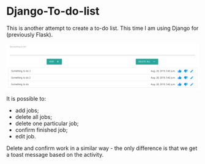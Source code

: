 # Django-To-do-list

This is another attempt to create a to-do list. This time I am using Django for (previously Flask). 


![alt text](https://github.com/zielonkatom/Django-To-do-list/blob/master/photo1.PNG)

It is possible to:
- add jobs;
- delete all jobs;
- delete one particular job;
- confirm finished job;
- edit job.

Delete and confirm work in a similar way - the only difference is that we get a toast message based on the activity. 
